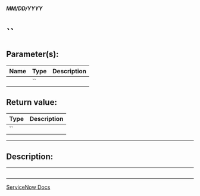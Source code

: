 ##### MM/DD/YYYY
# ``

## Parameter(s):
| Name | Type | Description |
|---|---|---|
|  | `` |  |

## Return value:
| Type | Description |
|---|---|
| `` |   |

---

## Description:


---

```js

```

---

[ServiceNow Docs](https://developer.servicenow.com/app.do#!/api_doc?v=newyork&id=c_GlideDocumentV3API)
